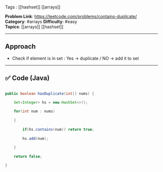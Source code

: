Tags : [[hashset]] [[arrays]]

**Problem Link**: https://leetcode.com/problems/contains-duplicate/
**Category**: #arrays 
**Difficulty**: #easy  
**Topics**: [[arrays]] [[hashset]]

---

## Approach

- Check if element is in set : Yes -> duplicate / NO -> add it to set 

---

## ✅ Code (Java)

```java

public boolean hasDuplicate(int[] nums) {

	Set<Integer> hs = new HashSet<>();
	
	for(int num : nums)
	
	{
	
		if(hs.contains(num)) return true;
		
		hs.add(num);
	
	}
	
	return false;

}
```

